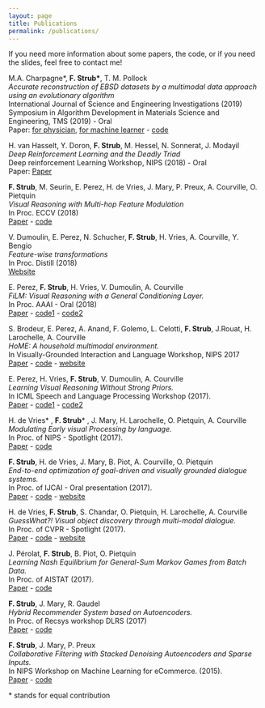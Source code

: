 ```yaml
---
layout: page
title: Publications
permalink: /publications/
---
```


If you need more information about some papers, the code, or if you need the slides, feel free to contact me!

M.A. Charpagne\*, **F. Strub\***, T. M. Pollock<br/>
*Accurate reconstruction of EBSD datasets by a multimodal data approach using an evolutionary algorithm* <br/>
International Journal of Science and Engineering Investigations (2019)<br/>
Symposium in Algorithm Development in Materials Science and Engineering, TMS (2019)  - Oral <br/>
Paper: [for physician](https://arxiv.org/abs/1903.02988),  [for machine learner](https://arxiv.org/abs/1903.02982) - [code](https://github.com/MLmicroscopy/distortions)

H. van Hasselt, Y. Doron, **F. Strub**, M. Hessel, N. Sonnerat, J. Modayil<br/>
*Deep Reinforcement Learning and the Deadly Triad* <br/>
Deep reinforcement Learning Workshop, NIPS (2018) - Oral <br/>
Paper: [Paper](https://arxiv.org/abs/1812.02648)

 **F. Strub**, M. Seurin, E. Perez, H. de Vries, J. Mary, P. Preux,  A. Courville, O. Pietquin<br/>
*Visual Reasoning with Multi-hop Feature Modulation* <br/>
In Proc. ECCV (2018) <br/>
[Paper](https://arxiv.org/abs/1709.07871) - [code](https://github.com/fstrub95/guesswhat) 

V. Dumoulin, E. Perez, N. Schucher, **F. Strub**, H. Vries, A. Courville, Y. Bengio <br/>
*Feature-wise transformations* <br/>
In Proc. Distill (2018) <br/>
[Website](https://distill.pub/2018/feature-wise-transformations/) 

E. Perez, **F. Strub**, H. Vries, V. Dumoulin, A. Courville <br/>
*FiLM: Visual Reasoning with a General Conditioning Layer.* <br/>
In Proc. AAAI - Oral (2018) <br/>
[Paper](https://arxiv.org/abs/1709.07871) - [code1](https://github.com/ethanjperez/film) - [code2](https://github.com/GuessWhatGame/clevr)

S. Brodeur, E. Perez, A. Anand, F. Golemo, L. Celotti, **F. Strub**, J.Rouat, H. Larochelle, A. Courville <br/>
*HoME: A household multimodal environment.* <br/>
In Visually-Grounded Interaction and Language Workshop, NIPS 2017 <br/>
[Paper](https://arxiv.org/abs/1711.11017) - [code](https://github.com/HoME-Platform/home-platform) - [website](https://home-platform.github.io/)

E. Perez, H. Vries, **F. Strub**, V. Dumoulin, A. Courville <br/>
*Learning Visual Reasoning Without Strong Priors.* <br/>
In ICML Speech and Language Processing Workshop (2017). <br/>
[Paper](https://arxiv.org/abs/1707.03017) - [code1](https://github.com/ethanjperez/film) - [code2](https://github.com/GuessWhatGame/clevr)

H. de Vries\* , **F. Strub**\* , J. Mary, H. Larochelle, O. Pietquin, A. Courville <br/>
*Modulating Early visual Processing by language.* <br/>
In Proc. of NIPS - Spotlight (2017). <br/>
[Paper](https://arxiv.org/abs/1707.00683) - [code](https://github.com/GuessWhatGame) 

**F. Strub**, H. de Vries, J. Mary, B. Piot, A. Courville, O. Pietquin <br/>
*End-to-end optimization of goal-driven and visually grounded dialogue systems.* <br/>
In Proc. of IJCAI  - Oral presentation (2017).<br/>
[Paper](https://arxiv.org/abs/1703.05423) - [code](https://github.com/GuessWhatGame/guesswhat) - [website](https://guesswhat.ai/)

H. de Vries, **F. Strub**, S. Chandar, O. Pietquin, H. Larochelle, A. Courville <br/>
*GuessWhat?! Visual object discovery through multi-modal dialogue.* <br/>
In Proc. of CVPR - Spotlight (2017). <br/>
[Paper](https://arxiv.org/abs/1611.08481) - [code](https://github.com/GuessWhatGame/guesswhat) - [website](https://guesswhat.ai/)

J. Pérolat, **F. Strub**, B. Piot, O. Pietquin <br/>
*Learning Nash Equilibrium for General-Sum Markov Games from Batch Data.* <br/>
In Proc. of AISTAT (2017). <br/>
[Paper](https://arxiv.org/abs/1606.08718) - [code](https://github.com/fstrub95/nashnetwork)

**F. Strub**, J. Mary, R. Gaudel <br/>
*Hybrid Recommender System based on Autoencoders.* <br/>
In Proc. of Recsys workshop DLRS (2017) <br/>
[Paper](https://arxiv.org/abs/1606.07659) - [code](https://github.com/fstrub95/Autoencoders_cf) 

**F. Strub**, J. Mary, P. Preux <br/> 
*Collaborative Filtering with Stacked Denoising Autoencoders and Sparse Inputs.* <br/>
In NIPS Workshop on Machine Learning for eCommerce. (2015). <br/>
[Paper](https://hal.archives-ouvertes.fr/hal-01256422/document) - [code](https://github.com/fstrub95/Autoencoders_cf)

\* stands for equal contribution
